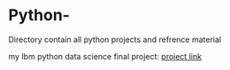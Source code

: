 # Python- 

Directory contain all python projects and refrence material


my Ibm python data science final project: [project link](https://jp-tok.dataplatform.cloud.ibm.com/analytics/notebooks/v2/15b3b845-de1d-4744-993d-390c48ddeda7/view?access_token=1081ddcfc9079c700203e9a99a84ce43879c9efc55354c31ceb8d9b2eafe88a9)

